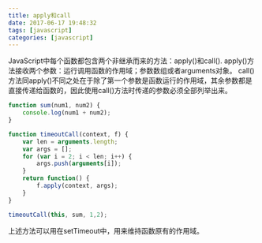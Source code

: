 ```yaml
---
title: apply和call
date: 2017-06-17 19:48:32
tags: [javascript]
categories: [javascript]
---
```


JavaScript中每个函数都包含两个非继承而来的方法：apply()和call().
apply()方法接收两个参数：运行调用函数的作用域；参数数组或者arguments对象。
call()方法同apply()不同之处在于除了第一个参数是函数运行的作用域，其余参数都是直接传递给函数的，因此使用call()方法时传递的参数必须全部列举出来。
<!-- more -->

```js
function sum(num1, num2) {
	console.log(num1 + num2);
}

function timeoutCall(context, f) {
	var len = arguments.length;
	var args = [];
	for (var i = 2; i < len; i++) {
		args.push(arguments[i]);
	}
	return function() {
		f.apply(context, args);
	}
}

timeoutCall(this, sum, 1,2);
```
上述方法可以用在setTimeout中，用来维持函数原有的作用域。